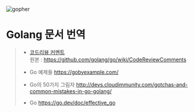 ![gopher](https://chaoskwon.github.io/assets/images/profile.png)
# Golang 문서 번역
> - [코드리뷰 커멘트](https://chaoskwon.github.io/_posts/code_review_comments.md)   
>   원본 : https://github.com/golang/go/wiki/CodeReviewComments
> 
> - Go 예제들
>   https://gobyexample.com/
> 
> - Go의 50가지 그림자
>   http://devs.cloudimmunity.com/gotchas-and-common-mistakes-in-go-golang/
> 
> - Go
>   https://go.dev/doc/effective_go
